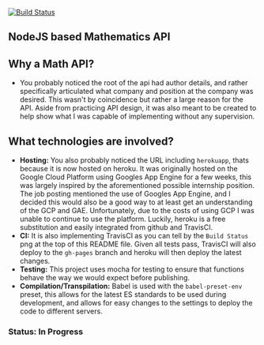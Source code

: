 [![Build Status](https://travis-ci.org/BaReinhard/NODEJS-Math-API.png?branch=master)](https://travis-ci.org/BaReinhard/NODEJS-Math-API)

## NodeJS based Mathematics API

## Why a Math API?
* You probably noticed the root of the api had author details, and rather specifically articulated what company and position at the company was desired. This wasn't by coincidence but rather a large reason for the API. Aside from practicing API design, it was also meant to be created to help show what I was capable of implementing without any supervision.

## What technologies are involved?
* **Hosting:** You also probably noticed the URL including `herokuapp`, thats because it is now hosted on heroku. It was originally hosted on the Google Cloud Platform using Googles App Engine for a few weeks, this was largely inspired by the aforementioned possible internship position. The job posting mentioned the use of Googles App Engine, and I decided this would also be a good way to at least get an understanding of the GCP and GAE. Unfortunately, due to the costs of using GCP I was unable to continue to use the platform. Luckily, heroku is a free substitution and easily integrated from github and TravisCI.
* **CI:** It is also implementing TravisCI as you can tell by the `Build Status` png at the top of this README file. Given all tests pass, TravisCI will also deploy to the `gh-pages` branch and heroku will then deploy the latest changes.
* **Testing:** This project uses mocha for testing to ensure that functions behave the way we would expect before publishing.
* **Compilation/Transpilation:** Babel is used with the `babel-preset-env` preset, this allows for the latest ES standards to be used during development, and allows for easy changes to the settings to deploy the code to different servers.


### Status: **In Progress**